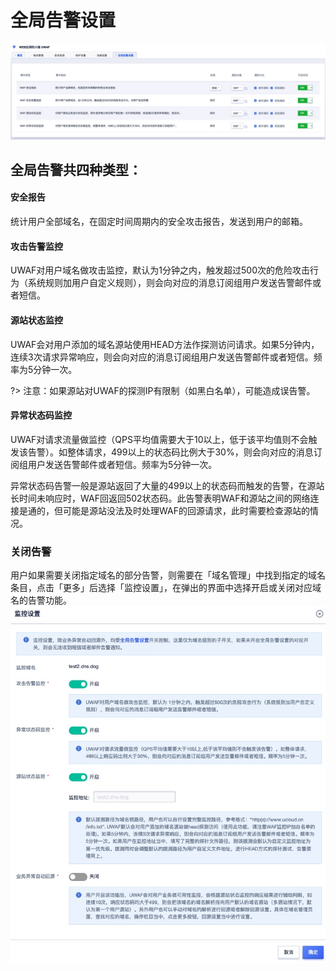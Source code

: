 # 全局告警设置
![](/images/16195048886406.jpg)

## 全局告警共四种类型：

#### 安全报告
统计用户全部域名，在固定时间周期内的安全攻击报告，发送到用户的邮箱。

#### 攻击告警监控
UWAF对用户域名做攻击监控，默认为1分钟之内，触发超过500次的危险攻击行为（系统规则加用户自定义规则），则会向对应的消息订阅组用户发送告警邮件或者短信。

#### 源站状态监控
UWAF会对用户添加的域名源站使用HEAD方法作探测访问请求。如果5分钟内，连续3次请求异常响应，则会向对应的消息订阅组用户发送告警邮件或者短信。频率为5分钟一次。

?> 注意：如果源站对UWAF的探测IP有限制（如黑白名单），可能造成误告警。

#### 异常状态码监控
UWAF对请求流量做监控（QPS平均值需要大于10以上，低于该平均值则不会触发该告警）。如整体请求，499以上的状态码比例大于30%，则会向对应的消息订阅组用户发送告警邮件或者短信。频率为5分钟一次。

异常状态码告警一般是源站返回了大量的499以上的状态码而触发的告警，在源站长时间未响应时，WAF回返回502状态码。此告警表明WAF和源站之间的网络连接是通的，但可能是源站没法及时处理WAF的回源请求，此时需要检查源站的情况。

### 关闭告警
用户如果需要关闭指定域名的部分告警，则需要在「域名管理」中找到指定的域名条目，点击「更多」后选择「监控设置」，在弹出的界面中选择开启或关闭对应域名的告警功能。
![](/images/16195050986765.jpg)

